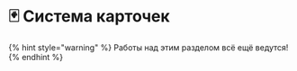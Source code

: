 # 🃏 Система карточек

{% hint style="warning" %}
Работы над этим разделом всё ещё ведутся!
{% endhint %}
